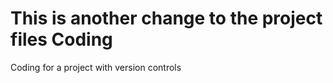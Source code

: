 
This is another change to the project files
Coding
======

Coding for a project with version controls
